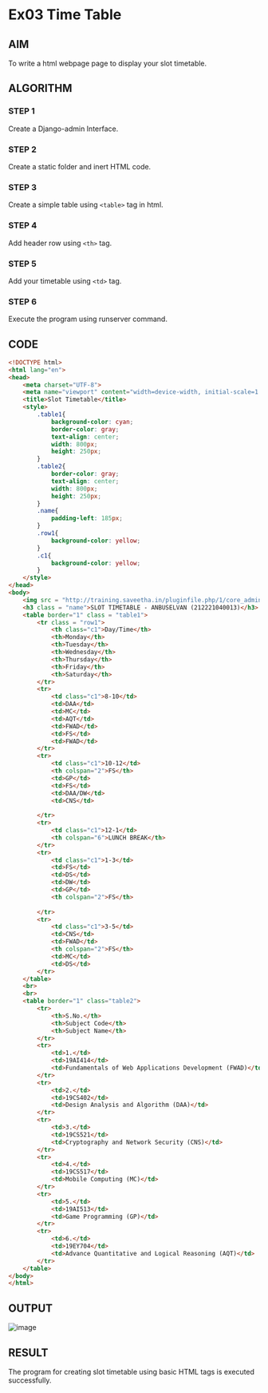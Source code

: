 # Ex03 Time Table

## AIM
To write a html webpage page to display your slot timetable.

## ALGORITHM
### STEP 1
Create a Django-admin Interface.

### STEP 2
Create a static folder and inert HTML code.

### STEP 3
Create a simple table using ```<table>``` tag in html.

### STEP 4
Add header row using ```<th>``` tag.

### STEP 5
Add your timetable using ```<td>``` tag.

### STEP 6
Execute the program using runserver command.

## CODE
```html
<!DOCTYPE html>
<html lang="en">
<head>
    <meta charset="UTF-8">
    <meta name="viewport" content="width=device-width, initial-scale=1.0">
    <title>Slot Timetable</title>
    <style>
        .table1{
            background-color: cyan;
            border-color: gray;
            text-align: center;
            width: 800px;
            height: 250px;
        }
        .table2{
            border-color: gray;
            text-align: center;
            width: 800px;
            height: 250px; 
        }
        .name{
            padding-left: 185px;
        }
        .row1{
            background-color: yellow;
        }
        .c1{
            background-color: yellow;
        }
    </style>
</head>
<body>
    <img src = "http://training.saveetha.in/pluginfile.php/1/core_admin/logo/0x150/1623542614/logo_1.png" width = "800" height="150">
    <h3 class = "name">SLOT TIMETABLE - ANBUSELVAN (212221040013)</h3>
    <table border="1" class = "table1">
        <tr class = "row1">
            <th class="c1">Day/Time</th>
            <th>Monday</th>
            <th>Tuesday</th>
            <th>Wednesday</th>
            <th>Thursday</th>
            <th>Friday</th>
            <th>Saturday</th>
        </tr>
        <tr>
            <td class="c1">8-10</td>
            <td>DAA</td>
            <td>MC</td>
            <td>AQT</td>
            <td>FWAD</td>
            <td>FS</td>
            <td>FWAD</td>
        </tr>
        <tr>
            <td class="c1">10-12</td>
            <th colspan="2">FS</th>
            <td>GP</td>
            <td>FS</td>
            <td>DAA/DW</td>
            <td>CNS</td>
            
        </tr>
        <tr>
            <td class="c1">12-1</td>
            <th colspan="6">LUNCH BREAK</th>
        </tr>
        <tr>
            <td class="c1">1-3</td>
            <td>FS</td>
            <td>DS</td>
            <td>DW</td>
            <td>GP</td>
            <th colspan="2">FS</th>
            
        </tr>
        <tr>
            <td class="c1">3-5</td>
            <td>CNS</td>
            <td>FWAD</td>
            <th colspan="2">FS</th>
            <td>MC</td>
            <td>DS</td>
        </tr>
    </table>
    <br>
    <br>
    <table border="1" class="table2">
        <tr>
            <th>S.No.</th>
            <th>Subject Code</th>
            <th>Subject Name</th>
        </tr>
        <tr>
            <td>1.</td>
            <td>19AI414</td>
            <td>Fundamentals of Web Applications Development (FWAD)</td>
        </tr>
        <tr>
            <td>2.</td>
            <td>19CS402</td>
            <td>Design Analysis and Algorithm (DAA)</td>
        </tr>
        <tr>
            <td>3.</td>
            <td>19CS521</td>
            <td>Cryptography and Network Security (CNS)</td>
        </tr>
        <tr>
            <td>4.</td>
            <td>19CS517</td>
            <td>Mobile Computing (MC)</td>
        </tr>
        <tr>
            <td>5.</td>
            <td>19AI513</td>
            <td>Game Programming (GP)</td>
        </tr>
        <tr>
            <td>6.</td>
            <td>19EY704</td>
            <td>Advance Quantitative and Logical Reasoning (AQT)</td>
        </tr>
    </table>
</body>
</html>
```

## OUTPUT
![image](https://github.com/Anbuselvan04/slot/assets/119410896/22ac5b0b-33e0-4bbe-bf6d-6fa672f1b97e)


## RESULT
The program for creating slot timetable using basic HTML tags is executed successfully.
